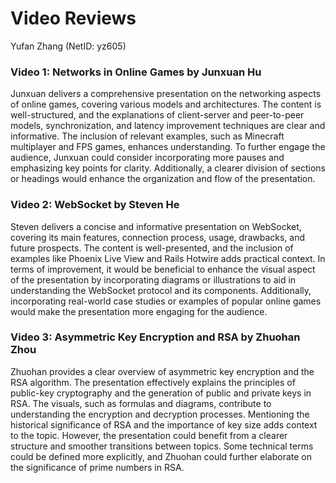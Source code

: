 # Video Reviews

Yufan Zhang (NetID: yz605)

### Video 1: Networks in Online Games by Junxuan Hu

Junxuan delivers a comprehensive presentation on the networking aspects of online games, covering various models and architectures. The content is well-structured, and the explanations of client-server and peer-to-peer models, synchronization, and latency improvement techniques are clear and informative. The inclusion of relevant examples, such as Minecraft multiplayer and FPS games, enhances understanding. To further engage the audience, Junxuan could consider incorporating more pauses and emphasizing key points for clarity. Additionally, a clearer division of sections or headings would enhance the organization and flow of the presentation.

### Video 2: WebSocket by Steven He

Steven delivers a concise and informative presentation on WebSocket, covering its main features, connection process, usage, drawbacks, and future prospects. The content is well-presented, and the inclusion of examples like Phoenix Live View and Rails Hotwire adds practical context. In terms of improvement, it would be beneficial to enhance the visual aspect of the presentation by incorporating diagrams or illustrations to aid in understanding the WebSocket protocol and its components. Additionally, incorporating real-world case studies or examples of popular online games would make the presentation more engaging for the audience.

### Video 3: Asymmetric Key Encryption and RSA by Zhuohan Zhou

Zhuohan provides a clear overview of asymmetric key encryption and the RSA algorithm. The presentation effectively explains the principles of public-key cryptography and the generation of public and private keys in RSA. The visuals, such as formulas and diagrams, contribute to understanding the encryption and decryption processes. Mentioning the historical significance of RSA and the importance of key size adds context to the topic. However, the presentation could benefit from a clearer structure and smoother transitions between topics. Some technical terms could be defined more explicitly, and Zhuohan could further elaborate on the significance of prime numbers in RSA.
